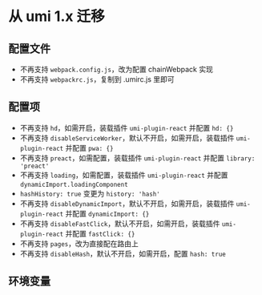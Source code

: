 # 从 umi 1.x 迁移

## 配置文件

* 不再支持 `webpack.config.js`，改为配置 chainWebpack 实现
* 不再支持 `webpackrc.js`，复制到 .umirc.js 里即可

## 配置项

* 不再支持 `hd`，如需开启，装载插件 `umi-plugin-react` 并配置 `hd: {}`
* 不再支持 `disableServiceWorker`，默认不开启，如需开启，装载插件 `umi-plugin-react` 并配置 `pwa: {}`
* 不再支持 `preact`，如需配置，装载插件 `umi-plugin-react` 并配置 `library: 'preact'`
* 不再支持 `loading`，如需配置，装载插件 `umi-plugin-react` 并配置 `dynamicImport.loadingComponent`
* `hashHistory: true` 变更为 `history: 'hash'`
* 不再支持 `disableDynamicImport`，默认不开启，如需开启，装载插件 `umi-plugin-react` 并配置 `dynamicImport: {}`
* 不再支持 `disableFastClick`，默认不开启，如需开启，装载插件 `umi-plugin-react` 并配置 `fastClick: {}`
* 不再支持 `pages`，改为直接配在路由上
* 不再支持 `disableHash`，默认不开启，如需开启，配置 `hash: true`

## 环境变量




